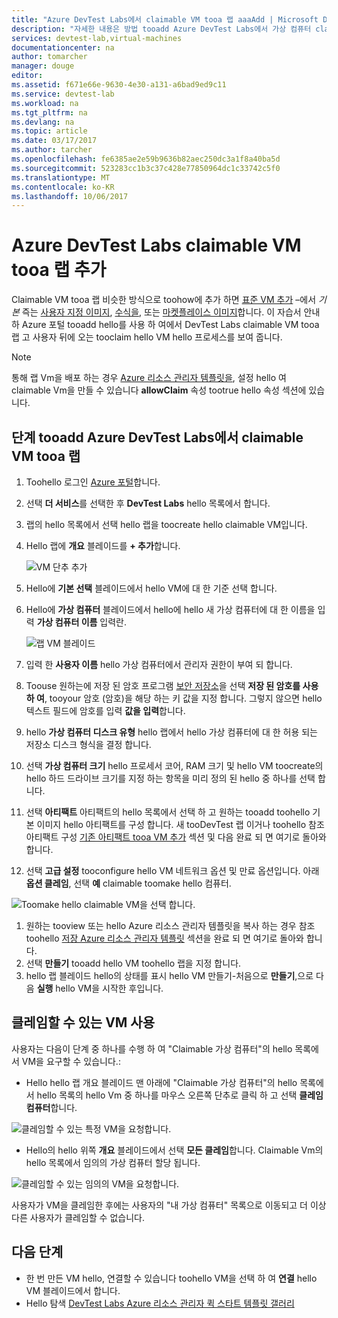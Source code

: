 ```yaml
---
title: "Azure DevTest Labs에서 claimable VM tooa 랩 aaaAdd | Microsoft Docs"
description: "자세한 내용은 방법 tooadd Azure DevTest Labs에서 가상 컴퓨터 claimable tooa 랩"
services: devtest-lab,virtual-machines
documentationcenter: na
author: tomarcher
manager: douge
editor: 
ms.assetid: f671e66e-9630-4e30-a131-a6bad9ed9c11
ms.service: devtest-lab
ms.workload: na
ms.tgt_pltfrm: na
ms.devlang: na
ms.topic: article
ms.date: 03/17/2017
ms.author: tarcher
ms.openlocfilehash: fe6385ae2e59b9636b82aec250dc3a1f8a40ba5d
ms.sourcegitcommit: 523283cc1b3c37c428e77850964dc1c33742c5f0
ms.translationtype: MT
ms.contentlocale: ko-KR
ms.lasthandoff: 10/06/2017
---
```

# <a name="add-a-claimable-vm-tooa-lab-in-azure-devtest-labs"></a>Azure DevTest Labs claimable VM tooa 랩 추가
Claimable VM tooa 랩 비슷한 방식으로 toohow에 추가 하면 [표준 VM 추가](devtest-lab-add-vm.md) –에서 *기본* 즉는 [사용자 지정 이미지](devtest-lab-create-template.md), [수식을](devtest-lab-manage-formulas.md), 또는 [마켓플레이스 이미지](devtest-lab-configure-marketplace-images.md)합니다. 이 자습서 안내 하 Azure 포털 tooadd hello를 사용 하 여에서 DevTest Labs claimable VM tooa 랩 고 사용자 뒤에 오는 tooclaim hello VM hello 프로세스를 보여 줍니다.

> [!NOTE]
> 통해 랩 Vm을 배포 하는 경우 [Azure 리소스 관리자 템플릿을](devtest-lab-create-environment-from-arm.md), 설정 hello 여 claimable Vm을 만들 수 있습니다 **allowClaim** 속성 tootrue hello 속성 섹션에 있습니다.
>
>

## <a name="steps-tooadd-a-claimable-vm-tooa-lab-in-azure-devtest-labs"></a>단계 tooadd Azure DevTest Labs에서 claimable VM tooa 랩
1. Toohello 로그인 [Azure 포털](http://go.microsoft.com/fwlink/p/?LinkID=525040)합니다.
1. 선택 **더 서비스**를 선택한 후 **DevTest Labs** hello 목록에서 합니다.
1. 랩의 hello 목록에서 선택 hello 랩을 toocreate hello claimable VM입니다.  
1. Hello 랩에 **개요** 블레이드를 **+ 추가**합니다.  

    ![VM 단추 추가](./media/devtest-lab-add-vm/devtestlab-home-blade-add-vm.png)

1. Hello에 **기본 선택** 블레이드에서 hello VM에 대 한 기준 선택 합니다.
1. Hello에 **가상 컴퓨터** 블레이드에서 hello에 hello 새 가상 컴퓨터에 대 한 이름을 입력 **가상 컴퓨터 이름** 입력란.

    ![랩 VM 블레이드](./media/devtest-lab-add-vm/devtestlab-lab-vm-blade.png)

1. 입력 한 **사용자 이름** hello 가상 컴퓨터에서 관리자 권한이 부여 되 합니다.  
1. Toouse 원하는에 저장 된 암호 프로그램 [보안 저장소](https://azure.microsoft.com/updates/azure-devtest-labs-keep-your-secrets-safe-and-easy-to-use-with-the-new-personal-secret-store)을 선택 **저장 된 암호를 사용 하 여**, tooyour 암호 (암호)을 해당 하는 키 값을 지정 합니다. 그렇지 않으면 hello 텍스트 필드에 암호를 입력 **값을 입력**합니다.
1. hello **가상 컴퓨터 디스크 유형** hello 랩에서 hello 가상 컴퓨터에 대 한 허용 되는 저장소 디스크 형식을 결정 합니다.
1. 선택 **가상 컴퓨터 크기** hello 프로세서 코어, RAM 크기 및 hello VM toocreate의 hello 하드 드라이브 크기를 지정 하는 항목을 미리 정의 된 hello 중 하나를 선택 합니다.
1. 선택 **아티팩트** 아티팩트의 hello 목록에서 선택 하 고 원하는 tooadd toohello 기본 이미지 hello 아티팩트를 구성 합니다. 새 tooDevTest 랩 이거나 toohello 참조 아티팩트 구성 [기존 아티팩트 tooa VM 추가](devtest-lab-add-vm.md#add-an-existing-artifact-to-a-vm) 섹션 및 다음 완료 되 면 여기로 돌아와 합니다.
1. 선택 **고급 설정** tooconfigure hello VM 네트워크 옵션 및 만료 옵션입니다. 아래 **옵션 클레임**, 선택 **예** claimable toomake hello 컴퓨터.

  ![Toomake hello claimable VM을 선택 합니다.](./media/devtest-lab-add-vm/devtestlab-claim-VM-option.png)

1. 원하는 tooview 또는 hello Azure 리소스 관리자 템플릿을 복사 하는 경우 참조 toohello [저장 Azure 리소스 관리자 템플릿](devtest-lab-add-vm.md#save-azure-resource-manager-template) 섹션을 완료 되 면 여기로 돌아와 합니다.
1. 선택 **만들기** tooadd hello VM toohello 랩을 지정 합니다.
1. hello 랩 블레이드 hello의 상태를 표시 hello VM 만들기-처음으로 **만들기**,으로 다음 **실행** hello VM을 시작한 후입니다.


## <a name="using-a-claimable-vm"></a>클레임할 수 있는 VM 사용

사용자는 다음이 단계 중 하나를 수행 하 여 "Claimable 가상 컴퓨터"의 hello 목록에서 VM을 요구할 수 있습니다.:

* Hello hello 랩 개요 블레이드 맨 아래에 "Claimable 가상 컴퓨터"의 hello 목록에서 hello 목록의 hello Vm 중 하나를 마우스 오른쪽 단추로 클릭 하 고 선택 **클레임 컴퓨터**합니다.

 ![클레임할 수 있는 특정 VM을 요청합니다.](./media/devtest-lab-add-vm/devtestlab-claim-VM.png)


* Hello의 hello 위쪽 **개요** 블레이드에서 선택 **모든 클레임**합니다. Claimable Vm의 hello 목록에서 임의의 가상 컴퓨터 할당 됩니다.

 ![클레임할 수 있는 임의의 VM을 요청합니다.](./media/devtest-lab-add-vm/devtestlab-claim-any.png)


사용자가 VM을 클레임한 후에는 사용자의 "내 가상 컴퓨터" 목록으로 이동되고 더 이상 다른 사용자가 클레임할 수 없습니다.

## <a name="next-steps"></a>다음 단계
* 한 번 만든 VM hello, 연결할 수 있습니다 toohello VM을 선택 하 여 **연결** hello VM 블레이드에서 합니다.
* Hello 탐색 [DevTest Labs Azure 리소스 관리자 퀵 스타트 템플릿 갤러리](https://github.com/Azure/azure-devtestlab/tree/master/ARMTemplates)
